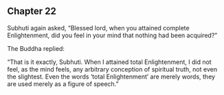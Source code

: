 ## Chapter 22
Subhuti again asked, “Blessed lord, when you attained complete Enlightenment, did you feel in your mind that nothing had been acquired?”

The Buddha replied:

“That is it exactly, Subhuti. When I attained total Enlightenment, I did not feel, as the mind feels, any arbitrary conception of spiritual truth, not even the slightest. Even the words ‘total Enlightenment’ are merely words, they are used merely as a figure of speech.”